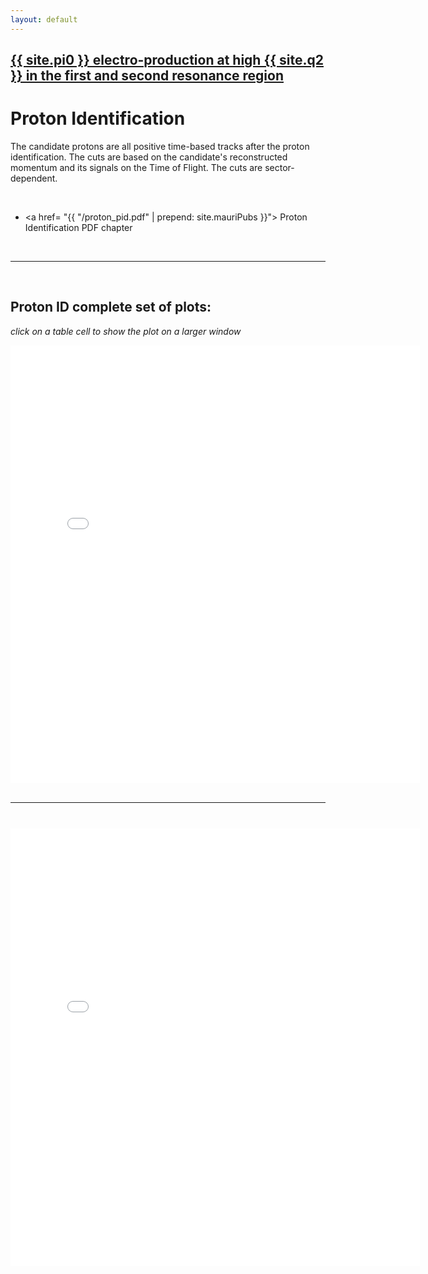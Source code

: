 ```yaml
---
layout: default
---
```


## [{{ site.pi0 }} electro-production at high {{ site.q2 }} in the first and second resonance region](pi0_resonance)

# Proton Identification

The candidate protons are all positive time-based tracks after the proton identification.
The cuts are based on the candidate's reconstructed momentum and its signals on the Time of Flight. 
The cuts are sector-dependent.

<br/>








- <a href= "{{ "/proton_pid.pdf"  | prepend: site.mauriPubs }}"> Proton Identification PDF chapter</a>

<br/>

___

<br/>


## Proton ID complete set of plots:
*click on a table cell to show the plot on a larger window*


<div style="margin-top:10px;">
     <iframe width="130%" height="700" src="{{ "/ppid"  | prepend: site.mauriPlotsUrl }}/cuts.html"   frameborder="0" ></iframe>
</div>

<br/>

___

<br/>

<div style="margin-top:10px;">
     <iframe width="130%" height="700" src="{{ "/ppid"  | prepend: site.mauriPlotsUrl }}/slices.html"  frameborder="0" ></iframe>
</div>

